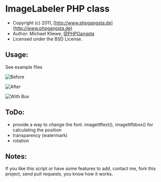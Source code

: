 ImageLabeler PHP class
=====================

* Copyright (c) 2011, [http://www.phpgangsta.de](http://www.phpgangsta.de)
* Author: Michael Kliewe, [@PHPGangsta](http://twitter.com/PHPGangsta)
* Licensed under the BSD License.


Usage:
------
See example files

![Before](http://www.phpgangsta.de/wp-content/uploads/elephpants.jpg "Before")

![After](http://www.phpgangsta.de/wp-content/uploads/63D6.tmp_.png "After")

![With Box](http://www.phpgangsta.de/wp-content/uploads/imagelabelwithbox.png "With Box")


ToDo:
-----
- provide a way to change the font. imagettftext(), imagettfbbox() for calculating the position
- transparency (watermark)
- rotation

Notes:
------
If you like this script or have some features to add, contact me, fork this project, send pull requests, you know how it works.